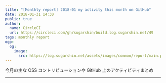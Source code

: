 ```yaml
---
title: "[Monthly report] 2018-01 my activity this month on GitHub"
date: 2018-01-31 14:30
public: true
author:
  name: CircleCI
  url: https://circleci.com/gh/sugarshin/build.log.sugarshin.net/49
tags: monthly report
ogp:
  og:
    image:
      src: https://log.sugarshin.net/assets/images/common/report/main.png
---
```


今月の主な OSS コントリビューションや GitHub 上のアクティビティまとめ

***

